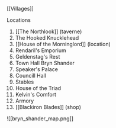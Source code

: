 [[Villages]]

Locations  
1. [[The Northlook]] (taverne)
2. The Hooked Knucklehead
3. [[House of the Morninglord]] (location)
4. Rendaril's Emporium
5. Geldenstag's Rest
6. Town Hall Bryn Shander
7. Speaker's Palace
8. Councill Hall
9. Stables
10. House of the Triad
11. Kelvin's Comfort
12. Armory
13. [[Blackiron Blades]] (shop)

![[bryn_shander_map.png]]